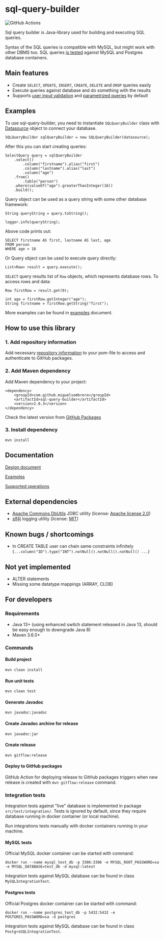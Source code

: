 # sql-query-builder

![GitHub Actions](https://github.com/MiguelSombrero/sql-query-builder/workflows/Java%20CI%20with%20Maven/badge.svg)

Sql query builder is Java-library used for building and executing SQL queries.

Syntax of the SQL queries is compatible with MySQL, but might work with other DBMS too.
SQL queries [is tested](#integration) against MySQL and Postgres database containers.

## Main features

- Create `SELECT`, `UPDATE`, `INSERT`, `CREATE`, `DELETE` and `DROP` queries easily
- Execute queries against database and do something with the results
- Supports [user input validation](https://github.com/MiguelSombrero/sql-query-builder/tree/develop/docs/supported.md#validation)
  and [parametrized queries](https://github.com/MiguelSombrero/sql-query-builder/tree/develop/docs/supported.md#parametrized) by default

## Examples

To use sql-query-builder, you need to instantiate `SQLQueryBuilder` class with [Datasource](https://docs.oracle.com/javase/8/docs/api/javax/sql/DataSource.html) object to connect your database.

    SQLQueryBuilder sqlQueryBuilder = new SQLQueryBuilder(datasource);

After this you can start creating queries:

    SelectQuery query = sqlQueryBuilder
        .select()
            .column("firstname").alias("first")
            .column("lastname").alias("last")
            .column("age")
        .from()
            .table("person")
        .where(valueOf("age").greaterThanInteger(18))
        .build();

Query object can be used as a query string with some other database framework:

    String queryString = query.toString();

    logger.info(queryString);

Above code prints out:

    SELECT firstname AS first, lastname AS last, age
    FROM person
    WHERE age > 18

Or Query object can be used to execute query directly:

    List<Row> result = query.execute();

`SELECT` query results list of `Row` objects, which represents database rows. To access rows and data:

    Row firstRow = result.get(0);

    int age = firstRow.getInteger("age");
    String firstname = firstRow.getString("first");

More examples can be found in [examples](https://github.com/MiguelSombrero/sql-query-builder/tree/develop/docs/examples.md) document.

## How to use this library

### 1. Add repository information

Add necessary [repository information](https://docs.github.com/en/packages/working-with-a-github-packages-registry/working-with-the-apache-maven-registry) to your pom-file to access and authenticate to GitHub packages.

### 2. Add Maven dependency

Add Maven dependency to your project:

    <dependency>
        <groupId>com.github.miguelsombrero</groupId>
        <artifactId>sql-query-builder</artifactId>
        <version>2.0.3</version>
    </dependency>

Check the latest version from [GitHub Packages](https://github.com/MiguelSombrero?tab=packages&repo_name=sql-query-builder)

### 3. Install dependency 

    mvn install

## Documentation

[Design document](https://github.com/MiguelSombrero/sql-query-builder/tree/develop/docs/design.md)

[Examples](https://github.com/MiguelSombrero/sql-query-builder/tree/develop/docs/examples.md)

[Supported operations](https://github.com/MiguelSombrero/sql-query-builder/tree/develop/docs/supported.md)

## External dependencies

- [Apache Commons DbUtils](https://commons.apache.org/proper/commons-dbutils/index.html) JDBC utility (license: [Apache license 2.0](https://www.apache.org/licenses/LICENSE-2.0))
- [slf4j](http://www.slf4j.org/) logging utility (license: [MIT](http://www.slf4j.org/license.html))

## Known bugs / shortcomings
- In CREATE TABLE user can chain same constraints infinitely (`...column("ID").type("INT").notNull().notNull().notNull() ...`) 

## Not yet implemented
- ALTER statements
- Missing some datatype mappings (ARRAY, CLOB)

## For developers

### Requirements

- Java 13+ (using enhanced switch statement released in Java 13, should be easy enough to downgrade Java 8)
- Maven 3.6.0+

### Commands

#### Build project

    mvn clean install

#### Run unit tests

    mvn clean test

#### Generate Javadoc

    mvn javadoc:javadoc

#### Create Javadoc archive for release

    mvn javadoc:jar

#### Create release

    mvn gitflow:release

#### Deploy to GitHub packages

GitHub Action for deploying release to GitHub packages triggers when new release is created with `mvn gitflow:release` command.

### <a name="integration"></a>Integration tests

Integration tests against "live" database is implemented in package `src/test/integration/`.
Tests is ignored by default, since they require database running in docker container (or local machine).

Run integrations tests manually with docker containers running in your machine.

#### MySQL tests

Official MySQL docker container can be started with command:

    docker run --name mysql_test_db -p 3306:3306 -e MYSQL_ROOT_PASSWORD=sa -e MYSQL_DATABASE=test_db -d mysql:latest

Integration tests against MySQL database can be found in class `MySQLIntegrationTest`.

#### Postgres tests

Official Postgres docker container can be started with command:

    docker run --name postgres_test_db -p 5432:5432 -e POSTGRES_PASSWORD=sa -d postgres

Integration tests against MySQL database can be found in class `PostgreSQLIntegrationTest`.